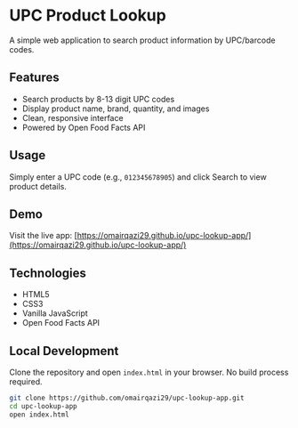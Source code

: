 # UPC Product Lookup

A simple web application to search product information by UPC/barcode codes.

## Features

- Search products by 8-13 digit UPC codes
- Display product name, brand, quantity, and images
- Clean, responsive interface
- Powered by Open Food Facts API

## Usage

Simply enter a UPC code (e.g., `012345678905`) and click Search to view product details.

## Demo

Visit the live app: [https://omairqazi29.github.io/upc-lookup-app/](https://omairqazi29.github.io/upc-lookup-app/)

## Technologies

- HTML5
- CSS3
- Vanilla JavaScript
- Open Food Facts API

## Local Development

Clone the repository and open `index.html` in your browser. No build process required.

```bash
git clone https://github.com/omairqazi29/upc-lookup-app.git
cd upc-lookup-app
open index.html
```
